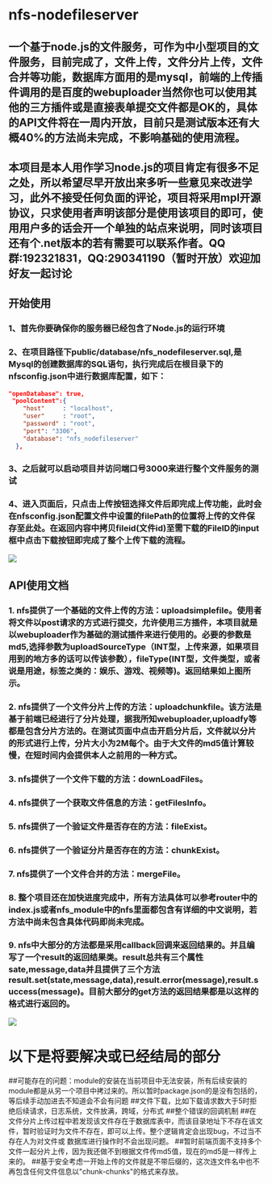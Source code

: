 # nfs-nodefileserver

## 一个基于node.js的文件服务，可作为中小型项目的文件服务，目前完成了，文件上传，文件分片上传，文件合并等功能，数据库方面用的是mysql，前端的上传插件调用的是百度的webuploader当然你也可以使用其他的三方插件或是直接表单提交文件都是OK的，具体的API文件将在一周内开放，目前只是测试版本还有大概40%的方法尚未完成，不影响基础的使用流程。

## 本项目是本人用作学习node.js的项目肯定有很多不足之处，所以希望尽早开放出来多听一些意见来改进学习，此外不接受任何负面的评论，项目将采用mpl开源协议，只求使用者声明该部分是使用该项目的即可，使用用户多的话会开一个单独的站点来说明，同时该项目还有个.net版本的若有需要可以联系作者。QQ群:192321831，QQ:290341190（暂时开放）欢迎加好友一起讨论

## 开始使用

### 1、首先你要确保你的服务器已经包含了Node.js的运行环境
### 2、在项目路径下public/database/nfs_nodefileserver.sql,是Mysql的创建数据库的SQL语句，执行完成后在根目录下的nfsconfig.json中进行数据库配置，如下：
```json
"openDatabase": true,
 "poolContent":{
    "host"     : "localhost",
    "user"     : "root",
    "password" : "root",
    "port": "3306",
    "database": "nfs_nodefileserver"
  },
```

### 3、之后就可以启动项目并访问端口号3000来进行整个文件服务的测试

### 4、进入页面后，只点击上传按钮选择文件后即完成上传功能，此时会在nfsconfig.json配置文件中设置的filePath的位置将上传的文件保存至此处。在返回内容中拷贝fileid(文件id)至需下载的FileID的input框中点击下载按钮即完成了整个上传下载的流程。
![](http://97.64.36.122:886/wp-content/uploads/2018/01/QQ截图20180117131536.png)

## API使用文档

### 1. nfs提供了一个基础的文件上传的方法：uploadsimplefile。使用者将文件以post请求的方式进行提交，允许使用三方插件，本项目就是以webuploader作为基础的测试插件来进行使用的。必要的参数是md5,选择参数为uploadSourceType（INT型，上传来源，如果项目用到的地方多的话可以传该参数），fileType(INT型，文件类型，或者说是用途，标签之类的：娱乐、游戏、视频等)。返回结果如上图所示。

### 2. nfs提供了一个文件分片上传的方法：uploadchunkfile。该方法是基于前端已经进行了分片处理，据我所知webuploader,uploadfy等都是包含分片方法的。在测试页面中点击开启分片后，文件就以分片的形式进行上传，分片大小为2M每个。由于大文件的md5值计算较慢，在短时间内会提供本人之前用的一种方式。

### 3. nfs提供了一个文件下载的方法：downLoadFiles。

### 4. nfs提供了一个获取文件信息的方法：getFilesInfo。

### 5. nfs提供了一个验证文件是否存在的方法：fileExist。

### 6. nfs提供了一个验证分片是否存在的方法：chunkExist。

### 7. nfs提供了一个文件合并的方法：mergeFile。

### 8. 整个项目还在加快进度完成中，所有方法具体可以参考router中的index.js或者nfs_module中的nfs里面都包含有详细的中文说明，若方法中尚未包含具体代码即尚未完成。

### 9. nfs中大部分的方法都是采用callback回调来返回结果的。并且编写了一个result的返回结果类。result总共有三个属性sate,message,data并且提供了三个方法result.set(state,message,data),result.error(message),result.success(message)。目前大部分的get方法的返回结果都是以这样的格式进行返回的。
![](http://97.64.36.122:886/wp-content/uploads/2018/01/QQ%E6%88%AA%E5%9B%BE20180117140519.png)

# 以下是将要解决或已经结局的部分

##可能存在的问题：module的安装在当前项目中无法安装，所有后续安装的module都是从另一个项目中拷过来的。所以暂时package.json的是没有包括的，等后续手动加进去不知道会不会有问题
##文件下载，比如下载请求数大于5时拒绝后续请求，日志系统，文件放满，跨域，分布式
##整个错误的回调机制
##在文件分片上传过程中若发现该文件存在于数据库表中，而该目录地址下不存在该文件，暂时验证时为文件不存在，即可以上传。整个逻辑肯定会出现bug，不过当不存在人为对文件或
数据库进行操作时不会出现问题。
##暂时前端页面不支持多个文件一起分片上传，因为我还做不到根据文件传md5值，现在的md5是一样传上来的。
##基于安全考虑一开始上传的文件就是不带后缀的，这次连文件名中也不再包含任何文件信息以"chunk-chunks"的格式来存放。
